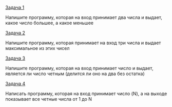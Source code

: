 [Задача 1](task_1.cs)

Напишите программу, которая на вход принимает два числа и выдает, какое число большее, а какое меньшее

[Задача 2](task_2.cs)

Напишите программу, которая принимает на вход три числа и выдает максимальное из этих чисел

[Задача 3](task_3.cs)

Напишите программу, которая на вход принимает число и выдает, является ли число четным (делится ли оно на два без остатка)

[Задача 4](task_4.cs)

Написать программу, которая на вход принимает число (N), а на выходе показывает все четные числа от 1 до N